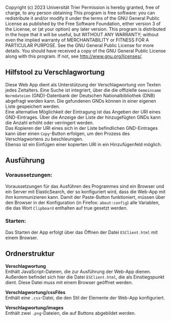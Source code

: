Copyright (c) 2023 Universität Trier
Permission is hereby granted, free of charge, to any person obtaining
This program is free software: you can redistribute it and/or modify
it under the terms of the GNU General Public License as published by
the Free Software Foundation, either version 3 of the License, or
(at your option) any later version.
This program is distributed in the hope that it will be useful,
but WITHOUT ANY WARRANTY; without even the implied warranty of
MERCHANTABILITY or FITNESS FOR A PARTICULAR PURPOSE.  See the
GNU General Public License for more details.
You should have received a copy of the GNU General Public License
along with this program.  If not, see http://www.gnu.org/licenses/.

## Hilfstool zu Verschlagwortung

Diese Web App dient als Unterstützung der Verschlagwortung von Texten jedes Zeitalters. Eine Suche ist integriert, über die die offizielle `Gemeinsame Normdateien` (GND)-Datenbank der Deutschen Nationalbibliothek (DNB) abgefragt werden kann. Die gefundenen GNDs können in einer eigenen Liste gespeichert werden.\
 Eine alternative Möglichkeit der Eintragung ist das Angeben der URI eines GND-Eintrages. Über die Anzeige der Liste der hinzugefügten GNDs kann die Anzahl erhöht oder verringert werden.\
  Das Kopieren der URI eines sich in der Liste befindlichen GND-Eintrages kann über einen `Copy`-Button erfolgen, um den Prozess des Verschlagwortens zu beschleunigen.\
  Ebenso ist ein Einfügen einer kopierten URI in ein Hinzufügenfeld möglich.

## Ausführung

### Voraussetzungen:
Voraussetzungen für das Ausführen des Programmes sind ein Browser und ein Server mit ElasticSearch, der so konfiguriert wird, dass die Web-App mit ihm kommunizieren kann.
Damit der Paste-Button funktioniert, müssen über den Browser in der Konfiguration (in Firefox: `about:config`) alle Variablen, die das Wort `Clipboard` enthalten auf true gesetzt werden.
### Starten:
Das Starten der App erfolgt über das Öffnen der Datei `ESClient.html` mit einem Browser. 


## Ordnerstruktur

**Verschlagwortung**  
Enthält JavaScript-Dateien, die zur Ausführung der Web-App dienen. Außerdem befindet sich hier die Datei `ESClient.html`, die als Einstiegspunkt dient. Diese Datei muss mit einem Browser geöffnet werden.

**Verschlagwortung/cssFiles**  
Enthält eine `.css`-Datei, die den Stil der Elemente der Web-App konfiguriert.

**Verschlagwortung/images**  
Enthält zwei `.png`-Dateien, die auf Buttons abgebildet werden.